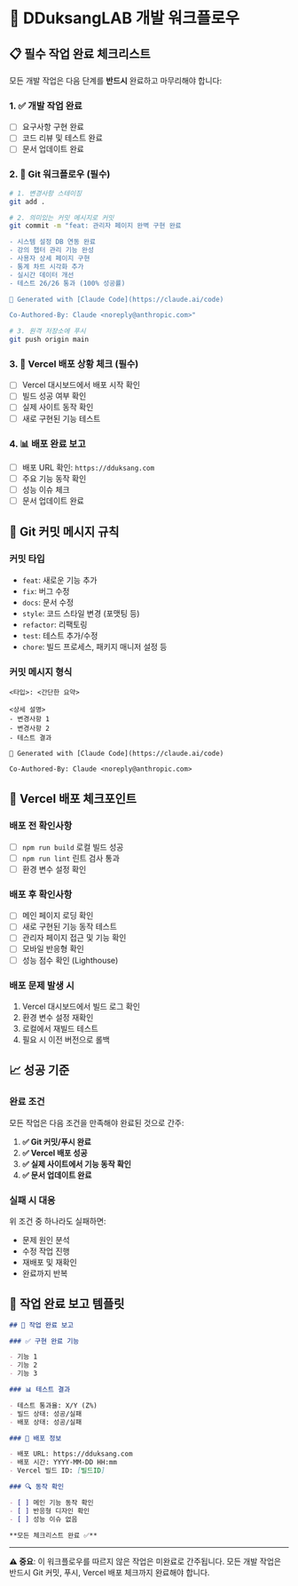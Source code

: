 # 🔄 DDuksangLAB 개발 워크플로우

## 📋 필수 작업 완료 체크리스트

모든 개발 작업은 다음 단계를 **반드시** 완료하고 마무리해야 합니다:

### 1. ✅ 개발 작업 완료

- [ ] 요구사항 구현 완료
- [ ] 코드 리뷰 및 테스트 완료
- [ ] 문서 업데이트 완료

### 2. 📝 Git 워크플로우 (필수)

```bash
# 1. 변경사항 스테이징
git add .

# 2. 의미있는 커밋 메시지로 커밋
git commit -m "feat: 관리자 페이지 완벽 구현 완료

- 시스템 설정 DB 연동 완료
- 강의 챕터 관리 기능 완성
- 사용자 상세 페이지 구현
- 통계 차트 시각화 추가
- 실시간 데이터 개선
- 테스트 26/26 통과 (100% 성공률)

🤖 Generated with [Claude Code](https://claude.ai/code)

Co-Authored-By: Claude <noreply@anthropic.com>"

# 3. 원격 저장소에 푸시
git push origin main
```

### 3. 🚀 Vercel 배포 상황 체크 (필수)

- [ ] Vercel 대시보드에서 배포 시작 확인
- [ ] 빌드 성공 여부 확인
- [ ] 실제 사이트 동작 확인
- [ ] 새로 구현된 기능 테스트

### 4. 📊 배포 완료 보고

- [ ] 배포 URL 확인: `https://dduksang.com`
- [ ] 주요 기능 동작 확인
- [ ] 성능 이슈 체크
- [ ] 문서 업데이트 완료

## 🔧 Git 커밋 메시지 규칙

### 커밋 타입

- `feat`: 새로운 기능 추가
- `fix`: 버그 수정
- `docs`: 문서 수정
- `style`: 코드 스타일 변경 (포맷팅 등)
- `refactor`: 리팩토링
- `test`: 테스트 추가/수정
- `chore`: 빌드 프로세스, 패키지 매니저 설정 등

### 커밋 메시지 형식

```
<타입>: <간단한 요약>

<상세 설명>
- 변경사항 1
- 변경사항 2
- 테스트 결과

🤖 Generated with [Claude Code](https://claude.ai/code)

Co-Authored-By: Claude <noreply@anthropic.com>
```

## 🚀 Vercel 배포 체크포인트

### 배포 전 확인사항

- [ ] `npm run build` 로컬 빌드 성공
- [ ] `npm run lint` 린트 검사 통과
- [ ] 환경 변수 설정 확인

### 배포 후 확인사항

- [ ] 메인 페이지 로딩 확인
- [ ] 새로 구현된 기능 동작 테스트
- [ ] 관리자 페이지 접근 및 기능 확인
- [ ] 모바일 반응형 확인
- [ ] 성능 점수 확인 (Lighthouse)

### 배포 문제 발생 시

1. Vercel 대시보드에서 빌드 로그 확인
2. 환경 변수 설정 재확인
3. 로컬에서 재빌드 테스트
4. 필요 시 이전 버전으로 롤백

## 📈 성공 기준

### 완료 조건

모든 작업은 다음 조건을 만족해야 완료된 것으로 간주:

1. **✅ Git 커밋/푸시 완료**
2. **✅ Vercel 배포 성공**
3. **✅ 실제 사이트에서 기능 동작 확인**
4. **✅ 문서 업데이트 완료**

### 실패 시 대응

위 조건 중 하나라도 실패하면:

- 문제 원인 분석
- 수정 작업 진행
- 재배포 및 재확인
- 완료까지 반복

## 🎯 작업 완료 보고 템플릿

```markdown
## 🎉 작업 완료 보고

### ✅ 구현 완료 기능

- 기능 1
- 기능 2
- 기능 3

### 📊 테스트 결과

- 테스트 통과율: X/Y (Z%)
- 빌드 상태: 성공/실패
- 배포 상태: 성공/실패

### 🚀 배포 정보

- 배포 URL: https://dduksang.com
- 배포 시간: YYYY-MM-DD HH:mm
- Vercel 빌드 ID: [빌드ID]

### 🔍 동작 확인

- [ ] 메인 기능 동작 확인
- [ ] 반응형 디자인 확인
- [ ] 성능 이슈 없음

**모든 체크리스트 완료 ✅**
```

---

**⚠️ 중요**: 이 워크플로우를 따르지 않은 작업은 미완료로 간주됩니다.
모든 개발 작업은 반드시 Git 커밋, 푸시, Vercel 배포 체크까지 완료해야 합니다.
